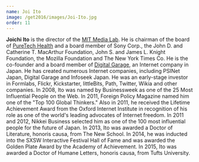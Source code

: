 ```yaml
---
name: Joi Ito
image: /get2016/images/Joi-Ito.jpg
order: 11
---
```


**Joichi Ito** is the director of the [MIT Media Lab](http://www.media.mit.edu/). He is chairman of the board of [PureTech Health](http://www.puretechhealth.com/) and a board member of Sony Corp., the John D. and Catherine T. MacArthur Foundation, John S. and James L. Knight Foundation, the Mozilla Foundation and The New York Times Co. He is the co-founder and a board member of [Digital Garage](http://www.garage.co.jp/en/), an Internet company in Japan. He has created numerous Internet companies, including PSINet Japan, Digital Garage and Infoseek Japan. He was an early-stage investor in Formlabs, Flickr, Kickstarter, littleBits, Path, Twitter, Wikia and other companies. In 2008, Ito was named by Businessweek as one of the 25 Most Influential People on the Web. In 2011, Foreign Policy Magazine named him one of the "Top 100 Global Thinkers." Also in 2011, he received the Lifetime Achievement Award from the Oxford Internet Institute in recognition of his role as one of the world's leading advocates of Internet freedom. In 2011 and 2012, Nikkei Business selected him as one of the 100 most influential people for the future of Japan. In 2013, Ito was awarded a Doctor of Literature, honoris causa, from The New School. In 2014, he was inducted into the SXSW Interactive Festival Hall of Fame and was awarded the Golden Plate Award by the Academy of Achievement. In 2015, Ito was awarded a Doctor of Humane Letters, honoris causa, from Tufts University.
